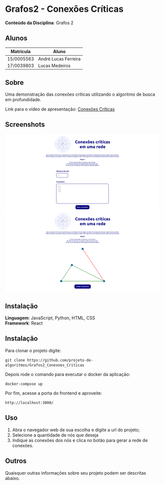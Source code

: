 # Grafos2 - Conexões Críticas

**Conteúdo da Disciplina**: Grafos 2<br>

## Alunos
|Matrícula | Aluno |
| -- | -- |
| 15/0005563  |  André Lucas Ferreira |
| 17/0039803	  |  Lucas Medeiros |

## Sobre 

Uma demonstração das conexões críticas utilizando o algoritmo de busca em profundidade.

Link para o vídeo de apresentação: [Conexões Críticas]()

## Screenshots

![](././frontend/src/assets/conexao1.png)
![](././frontend/src/assets/conexao2.png)

## Instalação 
**Linguagem**: JavaScript, Python, HTML, CSS <br>
**Framework**: React <br>

## Instalação 

Para clonar o projeto digite:

    git clone https://github.com/projeto-de-algoritmos/Grafos2_Conexoes_Criticas

Depois rode o comando para executar o docker da aplicação:

    docker-compose up

Por fim, acesse a porta do frontend e aproveite:

    http://localhost:3000/

## Uso 

1. Abra o navegador web de sua escolha e digite a url do projeto;<br>
2. Selecione a quantidade de nós que deseja
3. Indique as conexões dos nós e clica no botão para gerar a rede de conexões.

## Outros 
Quaisquer outras informações sobre seu projeto podem ser descritas abaixo.




